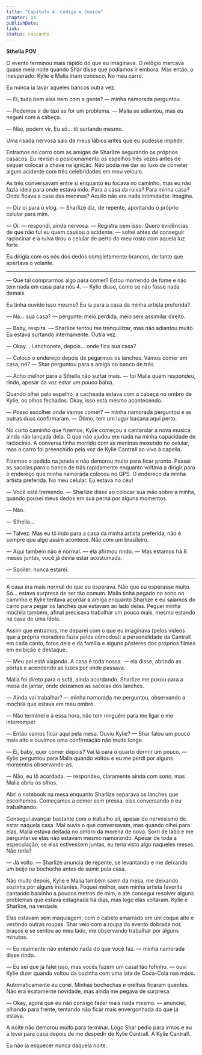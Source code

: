 ```yaml
---
title: "Capítulo 4: Código e Comida"
chapter: 04
publishDate: 
link: 
status: rascunho
---
```


**Sthella POV**

O evento terminou mais rápido do que eu imaginava. O relógio marcava quase meia noite quando Shar disse que podíamos ir embora. Mas então, o inesperado: Kylie e Malia iriam conosco. No meu carro.

Eu nunca ia lavar aqueles bancos outra vez.

— Ei, tudo bem elas irem com a gente? — minha namorada perguntou.

— Podemos ir de táxi se for um problema. — Malia se adiantou, mas eu neguei com a cabeça.

— Não, podem vir. Eu só... tô surtando mesmo.

Uma risada nervosa saiu de meus lábios antes que eu pudesse impedir.

Entramos no carro com as amigas de Sharlize segurando os próprios casacos. Eu revisei o posicionamento os espelhos três vezes antes de sequer colocar a chave na ignição. Não podia me dar ao luxo de cometer algum acidente com três celebridades em meu veículo.

As três conversavam entre si enquanto eu focava no caminho, mas eu não fazia ideia para onde estava indo. Para a casa da ruiva? Para minha casa? Onde ficava a casa das meninas? Aquilo não era nada intimidador. Imagina.

— Diz oi para o vlog. — Sharlize diz, de repente, apontando o próprio celular para mim.

— Oi. — respondi, ainda nervosa. — Registra bem isso. Quero evidências de que não fui eu quem causou o acidente. — soltei antes de conseguir raciocinar e a ruiva tirou o celular de perto do meu rosto com aquela luz forte.

Eu dirigia com os nós dos dedos completamente brancos, de tanto que apertava o volante.

---

— Que tal comprarmos algo para comer? Estou morrendo de fome e não tem nada em casa para nós 4. — Kylie disse, como se não fosse nada demais.

Eu tinha ouvido isso mesmo? Eu ia para a casa da minha artista preferida?

— Na... sua casa? — perguntei meio perdida, meio sem assimilar direito.

— Baby, respira. — Sharlize tentou me tranquilizar, mas não adiantou muito. Eu estava surtando internamente. Outra vez.

— Okay... Lanchonete, depois... onde fica sua casa?

— Coloco o endereço depois de pegarmos os lanches. Vamos comer em casa, né? — Shar perguntou para a amiga no banco de trás.

— Acho melhor para a Sthella não surtar mais. — foi Malia quem respondeu, rindo, apesar da voz estar um pouco baixa.

Quando olhei pelo espelho, a cacheada estava com a cabeça no ombro de Kylie, os olhos fechados. Okay, isso está mesmo acontecendo.

— Posso escolher onde vamos comer? — minha namorada perguntou e as outras duas confirmaram. — Ótimo, tem um lugar bacana aqui perto.

No curto caminho que fizemos, Kylie começou a cantarolar a nova música ainda não lançada dela. O que não ajudou em nada na minha capacidade de raciocínio. A conversa tinha morrido com as meninas mexendo no celular, mas o carro foi preenchido pela voz de Kylie Cantrall ao vivo à capella.

Fizemos o pedido na janela e não demorou muito para ficar pronto. Passei as sacolas para o banco de trás rapidamente enquanto voltava a dirigir para o endereço que minha namorada colocou no GPS. O endereço da minha artista preferida. No meu celular. Eu estava no céu!

— Você está tremendo. — Sharlize disse ao colocar sua mão sobre a minha, quando pousei meus dedos em sua perna por alguns momentos.

— Não.

— Sthella...

— Talvez. Mas eu tô indo para a casa da minha artista preferida, não é sempre que algo assim acontece. Não com um brasileiro.

— Aqui também não é normal. — ela afirmou rindo. — Mas estamos há 8 meses juntas, você já devia estar acostumada.

— Spoiler: nunca estarei.

---

A casa era mais normal do que eu esperava. Não que eu esperasse muito. Só... estava surpresa de ser tão comum. Malia tinha pegado no sono no caminho e Kylie tentava acordar a amiga enquanto Sharlize e eu saíamos do carro para pegar os lanches que estavam ao lado delas. Peguei minha mochila também, afinal precisava trabalhar um pouco mais, mesmo estando na casa de uma ídola.

Assim que entramos, me deparei com o que eu imaginava (pelos vídeos que a própria moradora fazia pelos cômodos): a personalidade da Cantrall em cada canto, fotos dela e da família e alguns pôsteres dos próprios filmes em exibição e destaque.

— Meu pai está viajando. A casa é toda nossa. — ela disse, abrindo as portas e acendendo as luzes por onde passava.

Malia foi direto para o sofá, ainda acordando. Sharlize me puxou para a mesa de jantar, onde deixamos as sacolas dos lanches.

— Ainda vai trabalhar? — minha namorada me perguntou, observando a mochila que estava em meu ombro.

— Não terminei e à essa hora, não tem ninguém para me ligar e me interromper.

— Então vamos ficar aqui pela mesa. Ouviu Kylie? — Shar falou um pouco mais alto e ouvimos uma confirmação não muito longe.

— Ei, baby, quer comer depois? Vai lá para o quarto dormir um pouco. — Kylie perguntou para Malia quando voltou e eu me perdi por alguns momentos observando-as.

— Não, eu tô acordada. — respondeu, claramente ainda com sono, mas Malia abriu os olhos.

Abri o notebook na mesa enquanto Sharlize separava os lanches que escolhemos. Começamos a comer sem pressa, elas conversando e eu trabalhando.

Consegui avançar bastante com o trabalho ali, apesar do nervosismo de estar naquela casa. Mal ouvia o que conversavam, mas quando olhei para elas, Malia estava deitada no ombro da morena de novo. Sorri de lado e me perguntei se elas não estavam mesmo namorando. Apesar de toda a especulação, se elas estivessem juntas, eu teria visto algo naqueles meses. Não teria?

— Já volto. — Sharlize anuncia de repente, se levantando e me deixando um beijo na bochecha antes de sumir pela casa.

Não muito depois, Kylie e Malia também saem da mesa, me deixando sozinha por alguns instantes. Foquei melhor, sem minha artista favorita cantando baixinho a poucos metros de mim, e até consegui resolver alguns problemas que estava estagnada há dias, mas logo elas voltaram. Kylie e Sharlize, na verdade.

Elas estavam sem maquiagem, com o cabelo amarrado em um coque alto e vestindo outras roupas. Shar veio com a roupa do evento dobrada nos braços e se sentou ao meu lado, me observando trabalhar por alguns minutos.

— Eu realmente não entendo nada do que você faz. — minha namorada disse rindo.

— Eu sei que já falei isso, mas vocês fazem um casal tão fofinho. — ouvi Kylie dizer quando voltou da cozinha com uma lata de Coca-Cola nas mãos.

Automaticamente eu corei. Minhas bochechas e orelhas ficaram quentes. Não era exatamente novidade, mas ainda me pegava de surpresa.

— Okay, agora que eu não consigo fazer mais nada mesmo. — anunciei, olhando para frente, tentando não ficar mais envergonhada do que já estava.

A noite não demorou muito para terminar. Logo Shar pediu para irmos e eu a levei para casa depois de me despedir de Kylie Cantrall. A Kylie Cantrall.

Eu não ia esquecer nunca daquela noite.
